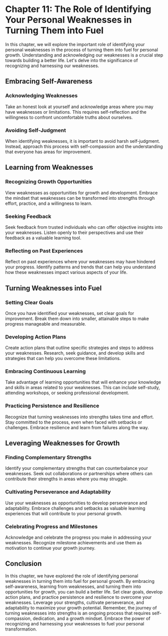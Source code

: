Chapter 11: The Role of Identifying Your Personal Weaknesses in Turning Them into Fuel
======================================================================================

In this chapter, we will explore the important role of identifying your personal weaknesses in the process of turning them into fuel for personal growth. Understanding and acknowledging our weaknesses is a crucial step towards building a better life. Let's delve into the significance of recognizing and harnessing our weaknesses.

Embracing Self-Awareness
------------------------

### Acknowledging Weaknesses

Take an honest look at yourself and acknowledge areas where you may have weaknesses or limitations. This requires self-reflection and the willingness to confront uncomfortable truths about ourselves.

### Avoiding Self-Judgment

When identifying weaknesses, it is important to avoid harsh self-judgment. Instead, approach this process with self-compassion and the understanding that everyone has areas for improvement.

Learning from Weaknesses
------------------------

### Recognizing Growth Opportunities

View weaknesses as opportunities for growth and development. Embrace the mindset that weaknesses can be transformed into strengths through effort, practice, and a willingness to learn.

### Seeking Feedback

Seek feedback from trusted individuals who can offer objective insights into your weaknesses. Listen openly to their perspectives and use their feedback as a valuable learning tool.

### Reflecting on Past Experiences

Reflect on past experiences where your weaknesses may have hindered your progress. Identify patterns and trends that can help you understand how these weaknesses impact various aspects of your life.

Turning Weaknesses into Fuel
----------------------------

### Setting Clear Goals

Once you have identified your weaknesses, set clear goals for improvement. Break them down into smaller, attainable steps to make progress manageable and measurable.

### Developing Action Plans

Create action plans that outline specific strategies and steps to address your weaknesses. Research, seek guidance, and develop skills and strategies that can help you overcome these limitations.

### Embracing Continuous Learning

Take advantage of learning opportunities that will enhance your knowledge and skills in areas related to your weaknesses. This can include self-study, attending workshops, or seeking professional development.

### Practicing Persistence and Resilience

Recognize that turning weaknesses into strengths takes time and effort. Stay committed to the process, even when faced with setbacks or challenges. Embrace resilience and learn from failures along the way.

Leveraging Weaknesses for Growth
--------------------------------

### Finding Complementary Strengths

Identify your complementary strengths that can counterbalance your weaknesses. Seek out collaborations or partnerships where others can contribute their strengths in areas where you may struggle.

### Cultivating Perseverance and Adaptability

Use your weaknesses as opportunities to develop perseverance and adaptability. Embrace challenges and setbacks as valuable learning experiences that will contribute to your personal growth.

### Celebrating Progress and Milestones

Acknowledge and celebrate the progress you make in addressing your weaknesses. Recognize milestone achievements and use them as motivation to continue your growth journey.

Conclusion
----------

In this chapter, we have explored the role of identifying personal weaknesses in turning them into fuel for personal growth. By embracing self-awareness, learning from weaknesses, and turning them into opportunities for growth, you can build a better life. Set clear goals, develop action plans, and practice persistence and resilience to overcome your weaknesses. Leverage your strengths, cultivate perseverance, and adaptability to maximize your growth potential. Remember, the journey of turning weaknesses into strengths is an ongoing process that requires self-compassion, dedication, and a growth mindset. Embrace the power of recognizing and harnessing your weaknesses to fuel your personal transformation.

